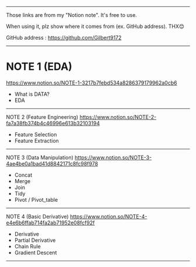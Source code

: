 -------------------------------------------------------------------------
Those links are from my "Notion note". It's free to use.

When using it, plz show where it comes from (ex. GitHub address). THX😊

GitHub address : https://github.com/Gilbert9172

-------------------------------------------------------------------------

# NOTE 1 (EDA)
https://www.notion.so/NOTE-1-3217b7febd534a8286379179962a0cb6
- What is DATA?
- EDA
-------------------------------------------------------------------------

NOTE 2 (Feature Engineering)
https://www.notion.so/NOTE-2-fa7a38fb374b4c46996e613b32103194
- Feature Selection
- Feature Extraction
-------------------------------------------------------------------------

NOTE 3 (Data Manipulation)
https://www.notion.so/NOTE-3-4ae4be0a1bad41d8842171c8fc98f978
- Concat
- Merge
- Join
- Tidy
- Pivot / Pivot_table
-------------------------------------------------------------------------

NOTE 4 (Basic Derivative)
https://www.notion.so/NOTE-4-e4e6b6ffab714fa2ab71952e08fcf92f
- Derivative
- Partial Derivative
- Chain Rule
- Gradient Descent
-------------------------------------------------------------------------
